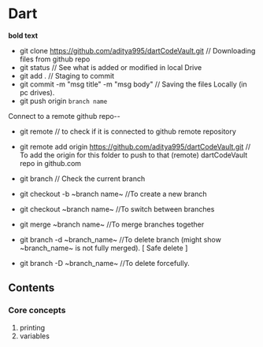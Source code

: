 # Dart
**bold text**
 - git clone https://github.com/aditya995/dartCodeVault.git     // Downloading files from github repo
 - git status   // See what is added or modified in local Drive
 - git add .    // Staging to commit
 - git commit -m "msg title" -m "msg body"  // Saving the files Locally (in pc drives).
 - git push origin `branch name`

Connect to a remote github repo--
 - git remote   // to check if it is connected to github remote repository
 - git remote add origin https://github.com/aditya995/dartCodeVault.git 
// To add the origin for this folder to push to that (remote) dartCodeVault repo in github.com

 - git branch   // Check the current branch
 - git checkout -b ~branch name~    //To create a new branch
 - git checkout ~branch name~   //To switch between branches
 - git merge ~branch name~  //To merge branches together
 - git branch -d ~branch_name~  //To delete branch (might show ~branch_name~ is not fully merged). [ Safe delete ]
 - git branch -D ~branch_name~  //To delete forcefully.
 
## Contents
 ### Core concepts
 1. printing
 2. variables
